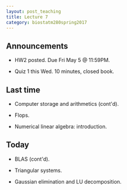 ```yaml
---
layout: post_teaching
title: Lecture 7
category: biostatm280spring2017
---
```


## Announcements

* HW2 posted. Due Fri May 5 @ 11:59PM.

* Quiz 1 this Wed. 10 minutes, closed book.

## Last time

* Computer storage and arithmetics (cont'd).  

* Flops.

* Numerical linear algebra: introduction.


## Today

* BLAS (cont'd).

* Triangular systems.

* Gaussian elimination and LU decomposition.
